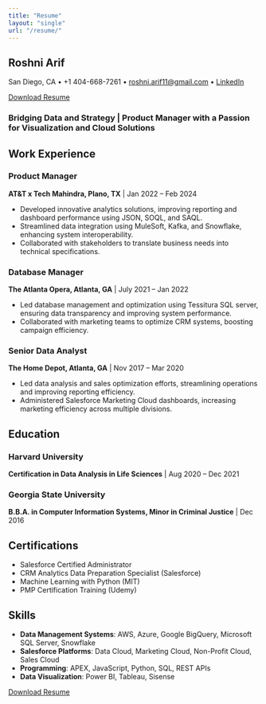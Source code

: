 ```yaml
---
title: "Resume"
layout: "single"
url: "/resume/"
---
```


## Roshni Arif
San Diego, CA • +1 404-668-7261 • roshni.arif11@gmail.com • [LinkedIn](https://www.linkedin.com/in/roshniarif)

[Download Resume](resume.pdf)

### Bridging Data and Strategy | Product Manager with a Passion for Visualization and Cloud Solutions

## Work Experience

### Product Manager
**AT&T x Tech Mahindra, Plano, TX** | Jan 2022 – Feb 2024  
- Developed innovative analytics solutions, improving reporting and dashboard performance using JSON, SOQL, and SAQL.
- Streamlined data integration using MuleSoft, Kafka, and Snowflake, enhancing system interoperability.
- Collaborated with stakeholders to translate business needs into technical specifications.

### Database Manager
**The Atlanta Opera, Atlanta, GA** | July 2021 – Jan 2022  
- Led database management and optimization using Tessitura SQL server, ensuring data transparency and improving system performance.
- Collaborated with marketing teams to optimize CRM systems, boosting campaign efficiency.

### Senior Data Analyst
**The Home Depot, Atlanta, GA** | Nov 2017 – Mar 2020  
- Led data analysis and sales optimization efforts, streamlining operations and improving reporting efficiency.
- Administered Salesforce Marketing Cloud dashboards, increasing marketing efficiency across multiple divisions.

## Education

### Harvard University
**Certification in Data Analysis in Life Sciences** | Aug 2020 – Dec 2021  

### Georgia State University
**B.B.A. in Computer Information Systems, Minor in Criminal Justice** | Dec 2016

## Certifications
- Salesforce Certified Administrator
- CRM Analytics Data Preparation Specialist (Salesforce)
- Machine Learning with Python (MIT)
- PMP Certification Training (Udemy)

## Skills
- **Data Management Systems**: AWS, Azure, Google BigQuery, Microsoft SQL Server, Snowflake
- **Salesforce Platforms**: Data Cloud, Marketing Cloud, Non-Profit Cloud, Sales Cloud
- **Programming**: APEX, JavaScript, Python, SQL, REST APIs
- **Data Visualization**: Power BI, Tableau, Sisense

[Download Resume](resume.pdf)
